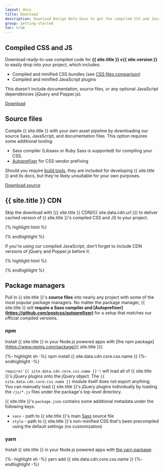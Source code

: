 ```yaml
---
layout: docs
title: Download
description: Download Design Beta Gouv to get the compiled CSS and JavaScript, source code, or include it with your favorite package managers like npm, yarn.
group: getting-started
toc: true
--- 
```


## Compiled CSS and JS

Download ready-to-use compiled code for **{{ site.title }} v{{ site.version }}** to easily drop into your project, which includes: 

- Compiled and minified CSS bundles (see [CSS files comparison](#))
- Compiled and minified JavaScript plugins

This doesn't include documentation, source files, or any optional JavaScript dependencies (jQuery and Popper.js).

<a href="{{ site.download.dist }}" class="btn btn-primary">Download</a>

## Source files

Compile {{ site.title }} with your own asset pipeline by downloading our source Sass, JavaScript, and documentation files. This option requires some additional tooling:

- Sass compiler (Libsass or Ruby Sass is supported) for compiling your CSS.
- [Autoprefixer](https://github.com/postcss/autoprefixer) for CSS vendor prefixing

Should you require [build tools](#), they are included for developing {{ site.title }} and its docs, but they're likely unsuitable for your own purposes.

<a href="{{ site.download.source }}" class="btn btn-primary">Download source</a>

## {{ site.title }} CDN

Skip the download with [{{ site.title }} CDN]({{ site.data.cdn.url }}) to deliver cached version of {{ site.title }}'s compiled CSS and JS to your project.

{% highlight html %}
<link
  rel="stylesheet"
  href="{{ site.data.cdn.url }}/{{ site.version }}/{{ site.data.cdn.core.css.name }}/{{ site.data.cdn.core.css.path }}"
  integrity="{{ site.data.cdn.core.css.hash }}"
  crossorigin="anonymous" />
<script
  src="{{ site.data.cdn.core.js.url }}"
  integrity="{{ site.data.cdn.core.js.hash }}"
  crossorigin="anonymous"></script>
{% endhighlight %}

If you're using our compiled JavaScript, don't forget to include CDN versions of jQuery and Popper.js before it.

{% highlight html %}
<script
  src="{{ site.data.cdn.jquery.url }}"
  integrity="{{ site.data.cdn.jquery.hash }}"
  crossorigin="anonymous"></script>
<script
  src="{{ site.data.cdn.popper.url }}"
  integrity="{{ site.data.cdn.popper.hash }}"
  crossorigin="anonymous"></script>
{% endhighlight %}

## Package managers

Pull in {{ site.title }}'s **source files** into nearly any project with some of the most popular package managers. No matter the package manager, {{ site.title }} will **require a Sass compiler and [Autoprefixer] (https://github.com/postcss/autoprefixer)** for a setup that matches our official compiled versions.

### npm

Install {{ site.title }} in your Node.js powered apps with [the npm package](https://www.npmjs.com/package/{{ site.title }}):

{%- highlight sh -%}
npm install {{ site.data.cdn.core.css.name }}
{%- endhighlight -%}

`require('{{ site.data.cdn.core.css.name }}')` will load all of {{ site.title }}'s jQuery plugins onto the jQuery object. The `{{ site.data.cdn.core.css.name }}` module itself does not export anything. You can manually load {{ site.title }}'s jQuery plugins individually by loading the `/js/*.js` files under the package's top-level directory.

{{ site.title }}'s `package.json` contains some additional metadata under the following keys:

- `sass` - path to {{ site.title }}'s main [Sass](https://sass-lang.com/) source file
- `style` - path to {{ site.title }}'s non-minified CSS that's been precompiled using the default settings (no customization)

### yarn

Install {{ site.title }} in your Node.js powered apps with [the yarn package](https://yarnpkg.com/en/package/yarn):

{%- highlight sh -%}
yarn add {{ site.data.cdn.core.css.name }}
{%- endhighlight -%}
